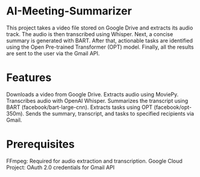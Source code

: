 # AI-Meeting-Summarizer
This project takes a video file stored on Google Drive and extracts its audio track. The audio is then transcribed using Whisper.
Next, a concise summary is generated with BART. After that, actionable tasks are identified using the Open Pre-trained Transformer (OPT) model.
Finally, all the results are sent to the user via the Gmail API.

# Features
Downloads a video from Google Drive.
Extracts audio using MoviePy.
Transcribes audio with OpenAI Whisper.
Summarizes the transcript using BART (facebook/bart-large-cnn).
Extracts tasks using OPT (facebook/opt-350m).
Sends the summary, transcript, and tasks to specified recipients via Gmail.

# Prerequisites
FFmpeg: Required for audio extraction and transcription.
Google Cloud Project: OAuth 2.0 credentials for Gmail API 
